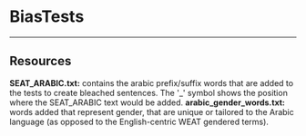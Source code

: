 # BiasTests
_____________________
## Resources
**SEAT_ARABIC.txt:** contains the arabic prefix/suffix words that are added to the tests to create bleached sentences. The '_' symbol shows the position where the SEAT_ARABIC text would be added.
**arabic_gender_words.txt:** words added that represent gender, that are unique or tailored to the Arabic language (as opposed to the English-centric WEAT gendered terms).
